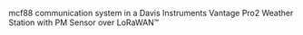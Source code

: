 mcf88 communication system in a Davis Instruments Vantage Pro2 Weather Station with PM Sensor over LoRaWAN™ 